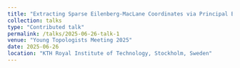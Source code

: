 ```yaml
---
title: "Extracting Sparse Eilenberg-MacLane Coordinates via Principal Bundles"
collection: talks
type: "Contributed talk"
permalink: /talks/2025-06-26-talk-1
venue: "Young Topologists Meeting 2025"
date: 2025-06-26
location: "KTH Royal Institute of Technology, Stockholm, Sweden"
---
```


